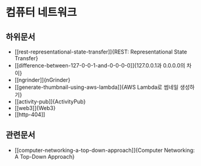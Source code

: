 # 컴퓨터 네트워크

## 하위문서

- [[rest-representational-state-transfer]]{REST: Representational State Transfer}
- [[difference-between-127-0-0-1-and-0-0-0-0]]{127.0.0.1과 0.0.0.0의 차이}
- [[ngrinder]]{nGrinder}
- [[generate-thumbnail-using-aws-lambda]]{AWS Lambda로 썸네일 생성하기}
- [[activity-pub]]{ActivityPub}
- [[web3]]{Web3}
- [[http-404]]

## 관련문서

- [[computer-networking-a-top-down-approach]]{Computer Networking: A Top-Down Approach}
